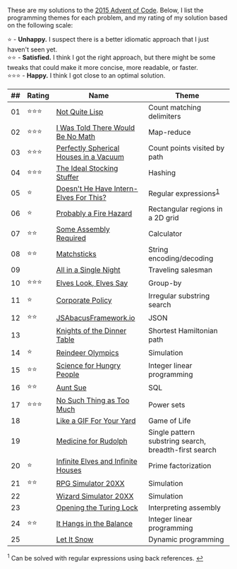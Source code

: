These are my solutions to the [2015 Advent of Code](http://adventofcode.com/).
Below, I list the programming themes for each problem, and my rating of my
solution based on the following scale:

:star: - __Unhappy.__ I suspect there is a better idiomatic approach that I just haven't
seen yet.  
:star::star: - __Satisfied.__ I think I got the right approach, but there might
be some tweaks that could make it more concise, more readable, or faster.  
:star::star::star: - __Happy.__ I think I got close to an optimal solution.

| ## | Rating | Name | Theme
|----| ------ | ---- | -----------
| 01 | :star::star::star: | [Not Quite Lisp](http://adventofcode.com/day/1) | Count matching delimiters
| 02 | :star::star::star: | [I Was Told There Would Be No Math](http://adventofcode.com/day/2) | Map-reduce
| 03 | :star::star::star: | [Perfectly Spherical Houses in a Vacuum](http://adventofcode.com/day/3) | Count points visited by path
| 04 | :star::star::star: | [The Ideal Stocking Stuffer](http://adventofcode.com/day/4) | Hashing
| 05 | :star: | [Doesn't He Have Intern-Elves For This?](http://adventofcode.com/day/5) | Regular expressions<sup id="ref1">[1](#foot1)</sup>
| 06 | :star: | [Probably a Fire Hazard](http://adventofcode.com/day/6) | Rectangular regions in a 2D grid
| 07 | :star::star: | [Some Assembly Required](http://adventofcode.com/day/7) | Calculator
| 08 | :star::star: | [Matchsticks](http://adventofcode.com/day/8) | String encoding/decoding
| 09 |        | [All in a Single Night](http://adventofcode.com/day/9) | Traveling salesman
| 10 | :star::star::star: | [Elves Look, Elves Say](http://adventofcode.com/day/10) | Group-by
| 11 | :star: | [Corporate Policy](http://adventofcode.com/day/11) | Irregular substring search
| 12 | :star::star: | [JSAbacusFramework.io](http://adventofcode.com/day/12) | JSON
| 13 |        | [Knights of the Dinner Table](http://adventofcode.com/day/13) | Shortest Hamiltonian path
| 14 | :star: | [Reindeer Olympics](http://adventofcode.com/day/14) | Simulation
| 15 | :star::star: | [Science for Hungry People](http://adventofcode.com/day/15) | Integer linear programming
| 16 | :star::star: | [Aunt Sue](http://adventofcode.com/day/16) | SQL
| 17 | :star::star::star: | [No Such Thing as Too Much](http://adventofcode.com/day/17) | Power sets
| 18 |        | [Like a GIF For Your Yard](http://adventofcode.com/day/18) | Game of Life
| 19 |        | [Medicine for Rudolph](http://adventofcode.com/day/19) | Single pattern substring search, breadth-first search
| 20 | :star: | [Infinite Elves and Infinite Houses](http://adventofcode.com/day/20) | Prime factorization
| 21 | :star::star: | [RPG Simulator 20XX](http://adventofcode.com/day/21) | Simulation
| 22 |        | [Wizard Simulator 20XX](http://adventofcode.com/day/22) | Simulation
| 23 |        | [Opening the Turing Lock](http://adventofcode.com/day/23) | Interpreting assembly
| 24 | :star::star: | [It Hangs in the Balance](http://adventofcode.com/day/24) | Integer linear programming
| 25 |        | [Let It Snow](http://adventofcode.com/day/25) | Dynamic programming

<sup id="foot1">1</sup> Can be solved with regular expressions using back references. [↩](#ref1)
